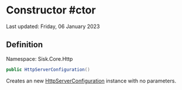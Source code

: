 # Constructor #ctor
Last updated: Friday, 06 January 2023

## Definition
Namespace: Sisk.Core.Http

```csharp
public HttpServerConfiguration()
```

Creates an new [HttpServerConfiguration](/spec/Sisk/Core/Http/HttpServerConfiguration) instance with no parameters.

